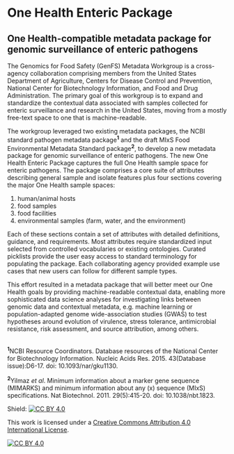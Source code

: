# One Health Enteric Package

## One Health-compatible metadata package for genomic surveillance of enteric pathogens

The Genomics for Food Safety (GenFS) Metadata Workgroup is a cross-agency collaboration comprising members from the United States Department of Agriculture, Centers for Disease Control and Prevention, National Center for Biotechnology Information, and Food and Drug Administration. The primary goal of this workgroup is to expand and standardize the contextual data associated with samples collected for enteric surveillance and research in the United States, moving from a mostly free-text space to one that is machine-readable.

The workgroup leveraged two existing metadata packages, the NCBI standard pathogen metadata package<sup>**1**</sup> and the draft MIxS Food Environmental Metadata Standard package<sup>**2**</sup>, to develop a new metadata package for genomic surveillance of enteric pathogens. The new One Health Enteric Package captures the full One Health sample space for enteric pathogens. The package comprises a core suite of attributes describing general sample and isolate features plus four sections covering the major One Health sample spaces:
1. human/animal hosts
2. food samples
3. food facilities
4. environmental samples (farm, water, and the environment)

Each of these sections contain a set of attributes with detailed definitions, guidance, and requirements. Most attributes require standardized input selected from controlled vocabularies or existing ontologies. Curated picklists provide the user easy access to standard terminology for populating the package. Each collaborating agency provided example use cases that new users can follow for different sample types. 
 
This effort resulted in a metadata package that will better meet our One Health goals by providing machine-readable contextual data, enabling more sophisticated data science analyses for investigating links between genomic data and contextual metadata, e.g. machine learning or population-adapted genome wide-association studies (GWAS) to test hypotheses around evolution of virulence, stress tolerance, antimicrobial resistance, risk assessment, and source attribution, among others.<br><br>

<sup>**1**</sup>NCBI Resource Coordinators. Database resources of the National Center for Biotechnology Information. Nucleic Acids Res. 2015. 43(Database issue):D6-17. doi: 10.1093/nar/gku1130.

<sup>**2**</sup>Yilmaz _et al_. Minimum information about a marker gene sequence (MIMARKS) and minimum information about any (x) sequence (MIxS) specifications. Nat Biotechnol. 2011. 29(5):415-20. doi: 10.1038/nbt.1823.

Shield: [![CC BY 4.0][cc-by-shield]][cc-by]

This work is licensed under a
[Creative Commons Attribution 4.0 International License][cc-by].

[![CC BY 4.0][cc-by-image]][cc-by]

[cc-by]: http://creativecommons.org/licenses/by/4.0/
[cc-by-image]: https://i.creativecommons.org/l/by/4.0/88x31.png
[cc-by-shield]: https://img.shields.io/badge/License-CC%20BY%204.0-lightgrey.svg
